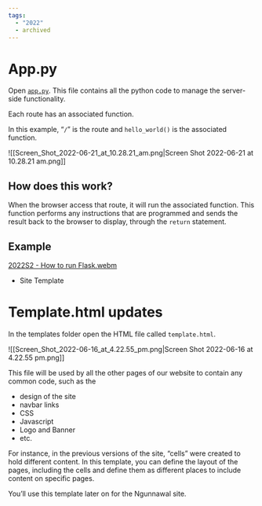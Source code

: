 ```yaml
---
tags:
  - "2022"
  - archived
---
```



# App.py

Open [`app.py`](http://app.py). This file contains all the python code to manage the server-side functionality. 

Each route has an associated function.

In this example, “`/`” is the route and `hello_world()` is the associated function.

![[Screen_Shot_2022-06-21_at_10.28.21_am.png|Screen Shot 2022-06-21 at 10.28.21 am.png]]

## How does this work?

When the browser access that route, it will run the associated function. This function performs any instructions that are programmed and sends the result back to the browser to display, through the `return` statement.

## Example

[2022S2 - How to run Flask.webm](https://drive.google.com/file/d/1z39dUnvYnL5cckQEu1scP4_6hp54Y6C3/view?usp=drivesdk)

- Site Template


# Template.html updates

In the templates folder open the HTML file called `template.html`.

![[Screen_Shot_2022-06-16_at_4.22.55_pm.png|Screen Shot 2022-06-16 at 4.22.55 pm.png]]

This file will be used by all the other pages of our website to contain any common code, such as the 

- design of the site
- navbar links
- CSS
- Javascript
- Logo and Banner
- etc.

For instance, in the previous versions of the site, “cells” were created to hold different content. In this template, you can define the layout of the pages, including the cells and define them as different places to include content on specific pages.

You’ll use this template later on for the Ngunnawal site.
